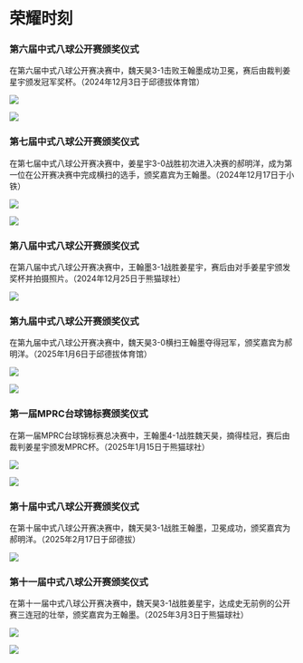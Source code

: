 # 荣耀时刻

### 第六届中式八球公开赛颁奖仪式

在第六届中式八球公开赛决赛中，魏天昊3-1击败王翰墨成功卫冕，赛后由裁判姜星宇颁发冠军奖杯。（2024年12月3日于邱德拔体育馆）

![](./img/6th_8-ball_open_001.jpg)

![](./img/6th_8-ball_open_002.jpg)

### 第七届中式八球公开赛颁奖仪式

在第七届中式八球公开赛决赛中，姜星宇3-0战胜初次进入决赛的郝明洋，成为第一位在公开赛决赛中完成横扫的选手，颁奖嘉宾为王翰墨。（2024年12月17日于小铁）

![](./img/7th_8-ball_open_001.jpg)

![](./img/7th_8-ball_open_002.jpg)

### 第八届中式八球公开赛颁奖仪式

在第八届中式八球公开赛决赛中，王翰墨3-1战胜姜星宇，赛后由对手姜星宇颁发奖杯并拍摄照片。（2024年12月25日于熊猫球社）

![](./img/8th_8-ball_open_001.jpg)

### 第九届中式八球公开赛颁奖仪式

在第九届中式八球公开赛决赛中，魏天昊3-0横扫王翰墨夺得冠军，颁奖嘉宾为郝明洋。（2025年1月6日于邱德拔体育馆）

![](./img/9th_8-ball_open_001.jpg)

![](./img/9th_8-ball_open_002.jpg)

### 第一届MPRC台球锦标赛颁奖仪式

在第一届MPRC台球锦标赛总决赛中，王翰墨4-1战胜魏天昊，摘得桂冠，赛后由裁判姜星宇颁发MPRC杯。（2025年1月15日于熊猫球社）

![](./img/1st_mprc_championships_001.jpg)

![](./img/1st_mprc_championships_002.jpg)

### 第十届中式八球公开赛颁奖仪式

在第十届中式八球公开赛决赛中，魏天昊3-1战胜王翰墨，卫冕成功，颁奖嘉宾为郝明洋。（2025年2月17日于邱德拔）

![](./img/10th_8-ball_open_001.jpg)

### 第十一届中式八球公开赛颁奖仪式

在第十一届中式八球公开赛决赛中，魏天昊3-1战胜姜星宇，达成史无前例的公开赛三连冠的壮举，颁奖嘉宾为王翰墨。（2025年3月3日于熊猫球社）

![](./img/11th_8-ball_open_001.jpg)

![](./img/11th_8-ball_open_002.jpg)